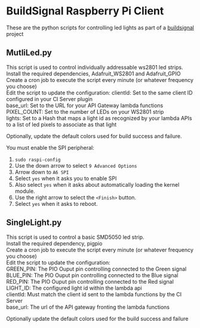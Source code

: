 # BuildSignal Raspberry Pi Client

These are the python scripts for controlling led lights as part of a [buildsignal](https://buildsignal.github.io) project  

## MutliLed.py
This script is used to control individually addressable ws2801 led strips.  
Install the required dependencies, Adafruit\_WS2801 and Adafruit\_GPIO  
Create a cron job to execute the script every minute (or whatever frequency you choose)  
Edit the script to update the configuration:
clientId:  Set to the same client ID configured in your CI Server plugin  
base_url:  Set to the URL for your API Gateway lambda functions  
PIXEL_COUNT:  Set to the number of LEDs on your WS2801 strip  
lights:  Set to a Hash that maps a light id as recognized by your lambda APIs to a list of led pixels to associate as that light  
  
Optionally, update the default colors used for build success and failure.  

You must enable the SPI peripheral:
1. `sudo raspi-config`
2. Use the down arrow to select `9 Advanced Options`
3. Arrow down to `A6 SPI`
4. Select `yes` when it asks you to enable SPI
5. Also select `yes` when it asks about automatically loading the kernel module.
6. Use the right arrow to select the `<Finish>` button.
7. Select `yes` when it asks to reboot.

## SingleLight.py
This script is used to control a basic SMD5050 led strip.  
Install the required dependency, pigpio  
Create a cron job to execute the script every minute (or whatever frequency you choose)  
Edit the script to update the configuration:  
GREEN_PIN: The PIO Ouput pin controlling connected to the Green signal  
BLUE_PIN: The PIO Ouput pin controlling connected to the Blue signal  
RED_PIN: The PIO Ouput pin controlling connected to the Red signal  
LIGHT_ID: The configured light id within the lambda api  
clientId: Must match the client id sent to the lambda functions by the CI Server  
base_url: The url of the API gateway fronting the lambda functions  

Optionally update the default colors used for the build success and failure 